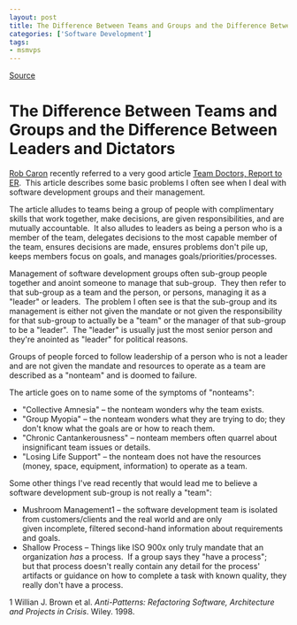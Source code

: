 ```yaml
---
layout: post
title: The Difference Between Teams and Groups and the Difference Between Leaders and Dictators
categories: ['Software Development']
tags:
- msmvps
---
```

[Source](http://blogs.msmvps.com/peterritchie/2006/09/11/the-difference-between-teams-and-groups-and-the-difference-between-leaders-and-dictators/ "Permalink to The Difference Between Teams and Groups and the Difference Between Leaders and Dictators")

# The Difference Between Teams and Groups and the Difference Between Leaders and Dictators

[Rob Caron][1] recently referred to a very good article [Team Doctors, Report to ER][2].  This article describes some basic problems I often see when I deal with software development groups and their management.

The article alludes to teams being a group of people with complimentary skills that work together, make decisions, are given responsibilities, and are mutually accountable.  It also alludes to leaders as being a person who is a member of the team, delegates decisions to the most capable member of the team, ensures decisions are made, ensures problems don't pile up, keeps members focus on goals, and manages goals/priorities/processes.

Management of software development groups often sub-group people together and anoint someone to manage that sub-group.  They then refer to that sub-group as a team and the person, or persons, managing it as a "leader" or leaders.  The problem I often see is that the sub-group and its management is either not given the mandate or not given the responsibility for that sub-group to actually be a "team" or the manager of that sub-group to be a "leader".  The "leader" is usually just the most senior person and they're anointed as "leader" for political reasons.

Groups of people forced to follow leadership of a person who is not a leader and are not given the mandate and resources to operate as a team are described as a "nonteam" and is doomed to failure.

The article goes on to name some of the symptoms of "nonteams":

* "Collective Amnesia" – the nonteam wonders why the team exists.
* "Group Myopia" – the nonteam wonders what they are trying to do; they don't know what the goals are or how to reach them.
* "Chronic Cantankerousness" – nonteam members often quarrel about insignificant team issues or details.
* "Losing Life Support" – the nonteam does not have the resources (money, space, equipment, information) to operate as a team.

Some other things I've read recently that would lead me to believe a software development sub-group is not really a "team":

* Mushroom Management1 – the software development team is isolated from customers/clients and the real world and are only given incomplete, filtered second-hand information about requirements and goals.
* Shallow Process – Things like ISO 900x only truly mandate that an organization _has_ a process.  If a group says they "have a process"; but that process doesn't really contain any detail for the process' artifacts or guidance on how to complete a task with known quality, they really don't have a process. 

1 Willian J. Brown et al. _Anti-Patterns: Refactoring Software, Architecture and Projects in Crisis_. Wiley. 1998.

[1]: http://blogs.msdn.com/robcaron/default.aspx
[2]: http://www.fastcompany.com/magazine/13/sickteams.html

